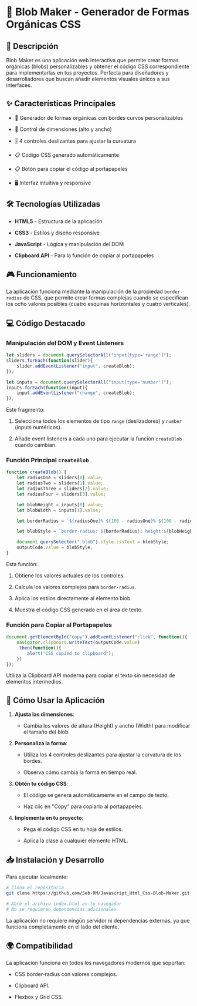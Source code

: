 # 🌈 Blob Maker - Generador de Formas Orgánicas CSS

## 📝 Descripción

Blob Maker es una aplicación web interactiva que permite crear formas orgánicas (blobs) personalizables y obtener el código CSS correspondiente para implementarlas en tus proyectos. Perfecta para diseñadores y desarrolladores que buscan añadir elementos visuales únicos a sus interfaces.

## ✨ Características Principales

- 🎨 Generador de formas orgánicas con bordes curvos personalizables

- 📏 Control de dimensiones (alto y ancho)

- 🎚️ 4 controles deslizantes para ajustar la curvatura

- 📋 Código CSS generado automáticamente

- 📋 Botón para copiar el código al portapapeles

- 🖥️ Interfaz intuitiva y responsive

## 🛠️ Tecnologías Utilizadas

- **HTML5** - Estructura de la aplicación

- **CSS3** - Estilos y diseño responsive

- **JavaScript** - Lógica y manipulación del DOM

- **Clipboard API** - Para la función de copiar al portapapeles

## 🎮 Funcionamiento

La aplicación funciona mediante la manipulación de la propiedad `border-radius` de CSS, que permite crear formas complejas cuando se especifican los ocho valores posibles (cuatro esquinas horizontales y cuatro verticales).

## 💻 Código Destacado

### Manipulación del DOM y Event Listeners

```javascript
let sliders = document.querySelectorAll("input[type='range']");
sliders.forEach(function(slider){
    slider.addEventListener("input", createBlob);
});

let inputs = document.querySelectorAll("input[type='number']");
inputs.forEach(function(input){
    input.addEventListener("change", createBlob);
});
```

Este fragmento:

1. Selecciona todos los elementos de tipo `range` (deslizadores) y `number` (inputs numéricos).

1. Añade event listeners a cada uno para ejecutar la función `createBlob` cuando cambian.

### Función Principal `createBlob`

```javascript
function createBlob() {
    let radiusOne = sliders[0].value;
    let radiusTwo = sliders[1].value;
    let radiusThree = sliders[2].value;
    let radiusFour = sliders[3].value;

    let blobHeight = inputs[0].value;
    let blobWidth = inputs[1].value;

    let borderRadius = `${radiusOne}% ${100 - radiusOne}% ${100 - radiusThree}% ${radiusThree}% / ${radiusFour}% ${radiusTwo}% ${100 - radiusTwo}% ${100 - radiusFour}%`;

    let blobStyle = `border-radius: ${borderRadius}; height:${blobHeight}px; width:${blobWidth}px;`;

    document.querySelector(".blob").style.cssText = blobStyle;
    outputCode.value = blobStyle;
}
```

Esta función:

1. Obtiene los valores actuales de los controles.

1. Calcula los valores complejos para `border-radius`.

1. Aplica los estilos directamente al elemento blob.

1. Muestra el código CSS generado en el área de texto.

### Función para Copiar al Portapapeles

```javascript
document.getElementById("copy").addEventListener("click", function(){
    navigator.clipboard.writeText(outputCode.value)
    .then(function(){
        alert("CSS copied to clipboard");
    })
});
```

Utiliza la Clipboard API moderna para copiar el texto sin necesidad de elementos intermedios.

## 🚀 Cómo Usar la Aplicación

1. **Ajusta las dimensiones**:

    - Cambia los valores de altura (Height) y ancho (Width) para modificar el tamaño del blob.

1. **Personaliza la forma**:

    - Utiliza los 4 controles deslizantes para ajustar la curvatura de los bordes.

    - Observa cómo cambia la forma en tiempo real.

1. **Obtén tu código CSS**:

    - El código se genera automáticamente en el campo de texto.

    - Haz clic en "Copy" para copiarlo al portapapeles.

1. **Implementa en tu proyecto**:

    - Pega el código CSS en tu hoja de estilos.

    - Aplica la clase a cualquier elemento HTML.

## 📥 Instalación y Desarrollo

Para ejecutar localmente:

```bash
# Clona el repositorio
git clone https://github.com/Seb-RM/Javascript_Html_Css-Blob-Maker.git

# Abre el archivo index.html en tu navegador
# No se requieren dependencias adicionales
```

La aplicación no requiere ningún servidor ni dependencias externas, ya que funciona completamente en el lado del cliente.

## 🌍 Compatibilidad

La aplicación funciona en todos los navegadores modernos que soportan:

- CSS border-radius con valores complejos.

- Clipboard API.

- Flexbox y Grid CSS.
